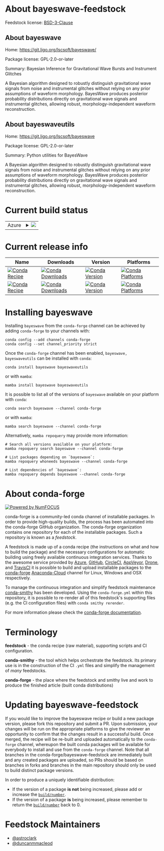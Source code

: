 About bayeswave-feedstock
=========================

Feedstock license: [BSD-3-Clause](https://github.com/conda-forge/bayeswave-feedstock/blob/main/LICENSE.txt)

About bayeswave
---------------

Home: https://git.ligo.org/lscsoft/bayeswave/

Package license: GPL-2.0-or-later

Summary: Bayesian Inference for Gravitational Wave Bursts and Instrument Glitches

A Bayesian algorithm designed to robustly distinguish gravitational wave
signals from noise and instrumental glitches without relying on any prior
assumptions of waveform morphology.
BayesWave produces posterior probability distributions directly on
gravitational wave signals and instrumental glitches, allowing robust,
morphology-independent waveform reconstruction.

About bayeswaveutils
--------------------

Home: https://git.ligo.org/lscsoft/bayeswave

Package license: GPL-2.0-or-later

Summary: Python utilities for BayesWave

A Bayesian algorithm designed to robustly distinguish gravitational
wave signals from noise and instrumental glitches without relying
on any prior assumptions of waveform morphology.
BayesWave produces posterior probability distributions directly on
gravitational wave signals and instrumental glitches, allowing robust,
morphology-independent waveform reconstruction.


Current build status
====================


<table>
    
  <tr>
    <td>Azure</td>
    <td>
      <details>
        <summary>
          <a href="https://dev.azure.com/conda-forge/feedstock-builds/_build/latest?definitionId=6145&branchName=main">
            <img src="https://dev.azure.com/conda-forge/feedstock-builds/_apis/build/status/bayeswave-feedstock?branchName=main">
          </a>
        </summary>
        <table>
          <thead><tr><th>Variant</th><th>Status</th></tr></thead>
          <tbody><tr>
              <td>linux_64</td>
              <td>
                <a href="https://dev.azure.com/conda-forge/feedstock-builds/_build/latest?definitionId=6145&branchName=main">
                  <img src="https://dev.azure.com/conda-forge/feedstock-builds/_apis/build/status/bayeswave-feedstock?branchName=main&jobName=linux&configuration=linux%20linux_64_" alt="variant">
                </a>
              </td>
            </tr><tr>
              <td>osx_64</td>
              <td>
                <a href="https://dev.azure.com/conda-forge/feedstock-builds/_build/latest?definitionId=6145&branchName=main">
                  <img src="https://dev.azure.com/conda-forge/feedstock-builds/_apis/build/status/bayeswave-feedstock?branchName=main&jobName=osx&configuration=osx%20osx_64_" alt="variant">
                </a>
              </td>
            </tr>
          </tbody>
        </table>
      </details>
    </td>
  </tr>
</table>

Current release info
====================

| Name | Downloads | Version | Platforms |
| --- | --- | --- | --- |
| [![Conda Recipe](https://img.shields.io/badge/recipe-bayeswave-green.svg)](https://anaconda.org/conda-forge/bayeswave) | [![Conda Downloads](https://img.shields.io/conda/dn/conda-forge/bayeswave.svg)](https://anaconda.org/conda-forge/bayeswave) | [![Conda Version](https://img.shields.io/conda/vn/conda-forge/bayeswave.svg)](https://anaconda.org/conda-forge/bayeswave) | [![Conda Platforms](https://img.shields.io/conda/pn/conda-forge/bayeswave.svg)](https://anaconda.org/conda-forge/bayeswave) |
| [![Conda Recipe](https://img.shields.io/badge/recipe-bayeswaveutils-green.svg)](https://anaconda.org/conda-forge/bayeswaveutils) | [![Conda Downloads](https://img.shields.io/conda/dn/conda-forge/bayeswaveutils.svg)](https://anaconda.org/conda-forge/bayeswaveutils) | [![Conda Version](https://img.shields.io/conda/vn/conda-forge/bayeswaveutils.svg)](https://anaconda.org/conda-forge/bayeswaveutils) | [![Conda Platforms](https://img.shields.io/conda/pn/conda-forge/bayeswaveutils.svg)](https://anaconda.org/conda-forge/bayeswaveutils) |

Installing bayeswave
====================

Installing `bayeswave` from the `conda-forge` channel can be achieved by adding `conda-forge` to your channels with:

```
conda config --add channels conda-forge
conda config --set channel_priority strict
```

Once the `conda-forge` channel has been enabled, `bayeswave, bayeswaveutils` can be installed with `conda`:

```
conda install bayeswave bayeswaveutils
```

or with `mamba`:

```
mamba install bayeswave bayeswaveutils
```

It is possible to list all of the versions of `bayeswave` available on your platform with `conda`:

```
conda search bayeswave --channel conda-forge
```

or with `mamba`:

```
mamba search bayeswave --channel conda-forge
```

Alternatively, `mamba repoquery` may provide more information:

```
# Search all versions available on your platform:
mamba repoquery search bayeswave --channel conda-forge

# List packages depending on `bayeswave`:
mamba repoquery whoneeds bayeswave --channel conda-forge

# List dependencies of `bayeswave`:
mamba repoquery depends bayeswave --channel conda-forge
```


About conda-forge
=================

[![Powered by
NumFOCUS](https://img.shields.io/badge/powered%20by-NumFOCUS-orange.svg?style=flat&colorA=E1523D&colorB=007D8A)](https://numfocus.org)

conda-forge is a community-led conda channel of installable packages.
In order to provide high-quality builds, the process has been automated into the
conda-forge GitHub organization. The conda-forge organization contains one repository
for each of the installable packages. Such a repository is known as a *feedstock*.

A feedstock is made up of a conda recipe (the instructions on what and how to build
the package) and the necessary configurations for automatic building using freely
available continuous integration services. Thanks to the awesome service provided by
[Azure](https://azure.microsoft.com/en-us/services/devops/), [GitHub](https://github.com/),
[CircleCI](https://circleci.com/), [AppVeyor](https://www.appveyor.com/),
[Drone](https://cloud.drone.io/welcome), and [TravisCI](https://travis-ci.com/)
it is possible to build and upload installable packages to the
[conda-forge](https://anaconda.org/conda-forge) [Anaconda-Cloud](https://anaconda.org/)
channel for Linux, Windows and OSX respectively.

To manage the continuous integration and simplify feedstock maintenance
[conda-smithy](https://github.com/conda-forge/conda-smithy) has been developed.
Using the ``conda-forge.yml`` within this repository, it is possible to re-render all of
this feedstock's supporting files (e.g. the CI configuration files) with ``conda smithy rerender``.

For more information please check the [conda-forge documentation](https://conda-forge.org/docs/).

Terminology
===========

**feedstock** - the conda recipe (raw material), supporting scripts and CI configuration.

**conda-smithy** - the tool which helps orchestrate the feedstock.
                   Its primary use is in the construction of the CI ``.yml`` files
                   and simplify the management of *many* feedstocks.

**conda-forge** - the place where the feedstock and smithy live and work to
                  produce the finished article (built conda distributions)


Updating bayeswave-feedstock
============================

If you would like to improve the bayeswave recipe or build a new
package version, please fork this repository and submit a PR. Upon submission,
your changes will be run on the appropriate platforms to give the reviewer an
opportunity to confirm that the changes result in a successful build. Once
merged, the recipe will be re-built and uploaded automatically to the
`conda-forge` channel, whereupon the built conda packages will be available for
everybody to install and use from the `conda-forge` channel.
Note that all branches in the conda-forge/bayeswave-feedstock are
immediately built and any created packages are uploaded, so PRs should be based
on branches in forks and branches in the main repository should only be used to
build distinct package versions.

In order to produce a uniquely identifiable distribution:
 * If the version of a package **is not** being increased, please add or increase
   the [``build/number``](https://docs.conda.io/projects/conda-build/en/latest/resources/define-metadata.html#build-number-and-string).
 * If the version of a package **is** being increased, please remember to return
   the [``build/number``](https://docs.conda.io/projects/conda-build/en/latest/resources/define-metadata.html#build-number-and-string)
   back to 0.

Feedstock Maintainers
=====================

* [@astroclark](https://github.com/astroclark/)
* [@duncanmmacleod](https://github.com/duncanmmacleod/)


